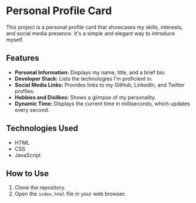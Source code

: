 # Personal Profile Card

This project is a personal profile card that showcases my skills, interests, and social media presence. It's a simple and elegant way to introduce myself.

## Features

* **Personal Information:** Displays my name, title, and a brief bio.
* **Developer Stack:** Lists the technologies I'm proficient in.
* **Social Media Links:** Provides links to my GitHub, LinkedIn, and Twitter profiles.
* **Hobbies and Dislikes:** Shows a glimpse of my personality.
* **Dynamic Time:** Displays the current time in milliseconds, which updates every second.

## Technologies Used

* HTML
* CSS
* JavaScript

## How to Use

1. Clone the repository.
2. Open the `index.html` file in your web browser.
